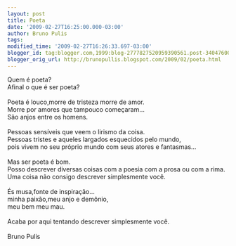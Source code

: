 ```yaml
---
layout: post
title: Poeta
date: '2009-02-27T16:25:00.000-03:00'
author: Bruno Pulis
tags: 
modified_time: '2009-02-27T16:26:33.697-03:00'
blogger_id: tag:blogger.com,1999:blog-2777827520959390561.post-3404760032515811391
blogger_orig_url: http://brunopullis.blogspot.com/2009/02/poeta.html
---
```


Quem é poeta?<br />Afinal o que é ser poeta?<br /><br />Poeta é louco,morre de tristeza morre de amor.<br />Morre por amores que tampouco começaram...<br />São anjos entre os homens.<br /><br />Pessoas sensíveis que veem o lirismo da coisa.<br />Pessoas tristes e aqueles largados esquecidos pelo mundo,<br />pois vivem no seu próprio mundo com seus atores e fantasmas...<br /><br />Mas ser poeta é bom.<br />Posso descrever diversas coisas com a poesia com a prosa ou com a rima.<br />Uma coisa não consigo descrever simplesmente você.<br /><br />És musa,fonte de inspiração...<br />minha paixão,meu anjo e demônio,<br />meu bem meu mau.<br /><br />Acaba por aqui tentando descrever simplesmente você.<br /><br />Bruno Pulis